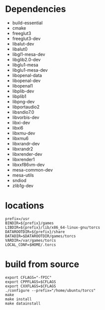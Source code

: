 # Dependencies

- build-essential
- cmake
- freeglut3
- freeglut3-dev
- libalut-dev
- libalut0
- libgl1-mesa-dev
- libglib2.0-dev
- libglu1-mesa
- libglu1-mesa-dev
- libopenal-data
- libopenal-dev
- libopenal1
- libplib-dev
- libplib1
- libpng-dev
- libportaudio2
- libsndio7.0
- libvorbis-dev
- libxi-dev
- libxi6
- libxmu-dev
- libxmu6
- libxrandr-dev
- libxrandr2
- libxrender-dev
- libxrender1
- libxxf86vm-dev
- mesa-common-dev
- mesa-utils
- sndiod
- zlib1g-dev


# locations

    prefix=/usr
    BINDIR=${prefix}/games
    LIBDIR=${prefix}/lib/x86_64-linux-gnu/torcs
    DATAROOTDIR=${prefix}/share
    DATADIR=$DATAROOTDIR/games/torcs
    VARDIR=/var/games/torcs
    LOCAL_CONF=$HOME/.torcs


# build from source

    export CFLAGS="-fPIC"
    export CPPFLAGS=$CFLAGS
    export CXXFLAGS=$CFLAGS
    ./configure --prefix="/home/ubuntu/torcs"
    make
    make install
    make datainstall

